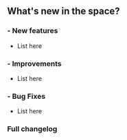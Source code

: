## What's new in the space?

### - New features

- List here

### - Improvements

- List here

### - Bug Fixes

- List here

### Full changelog
